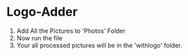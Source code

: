 # Logo-Adder
1. Add All the Pictures to 'Photos' Folder
2. Now run the file
3. Your all processed pictures will be in the 'withlogo' folder.